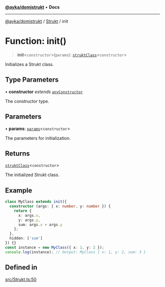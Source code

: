 [**@ayka/domistrukt**](../../../README.md) • **Docs**

***

[@ayka/domistrukt](../../../globals.md) / [Strukt](../README.md) / init

# Function: init()

> **init**\<`constructor`\>(`params`): [`struktClass`](../type-aliases/struktClass.md)\<`constructor`\>

Initializes a Strukt class.

## Type Parameters

• **constructor** *extends* [`anyConstructor`](../../Types/type-aliases/anyConstructor.md)

The constructor type.

## Parameters

• **params**: [`params`](../type-aliases/params.md)\<`constructor`\>

The parameters for initialization.

## Returns

[`struktClass`](../type-aliases/struktClass.md)\<`constructor`\>

The initialized Strukt class.

## Example

```ts
class MyClass extends init({
  constructor (args: { x: number, y: number }) {
    return {
      x: args.x,
      y: args.y,
      sum: args.x + args.y
    };
  },
  hidden: ['sum']
}) {}
const instance = new MyClass({ x: 1, y: 2 });
console.log(instance); // Output: MyClass { x: 1, y: 2, sum: 3 }
```

## Defined in

[src/Strukt.ts:50](https://github.com/AndreyMork/domistrukt/blob/a3a0cb5c43a16ed6506fbb5003dcad527e48abe7/src/Strukt.ts#L50)
